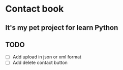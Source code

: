 # Contact book
## It's my pet project for learn Python
## TODO
- [ ] Add upload in json or xml format
- [ ] Add delete contact button